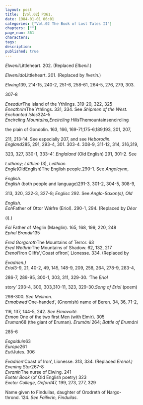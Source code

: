 ```yaml
---
layout: post
title: 【Vol.02】P361.
date: 1984-01-01 06:01
categories: ["Vol.02 The Book of Lost Tales II"]
chapters: [""]
page_num: 361
characters: 
tags: 
description: 
published: true
---
```


<p style="text-indent: 0;">
<I>Elwenil</I>Littleheart. 202. (Replaced <I>Elbenil.</I>)
</p>

<I>Elwenildo</I>Littleheart. 201. (Replaced by <I>Ilverin.</I>)

<I>Elwing</I>139, 214-15, 240-2, 251-6, 258-61, 264-5, 276, 279, 303.

307-8

<I>Eneadur</I>The island of the Ythlings. 319-20, 322, 325<BR><I>Eneathrim</I>The Ythlings. 331, 334. See <I>Shipmen of the West.<BR>Enchanted Isles</I>324-5<BR><I>Encircling Mountains,Encircling Hills</I>Themountainsencircling

the plain of Gondolin. 163, 166, 169-71,175-6,189,193, 201, 207,

211, 213-14. See especially 207, and see <I>Heborodin.<BR>England</I>285, 291, 293-4, 301. 303-4. 308-9, 311-12, 314, 316,319,

323, 327, 330-1, 333-4’. <I>Englaland</I> (Old English) 291, 301-2. See

<I>Luthany; Lúthien</I> (3), <I>Leithian.<BR>Engle</I>(OldEnglish)The English people.290-1. See <I>Angolcynn</I>,

<I>English.<BR>English</I> (both people and language)291-3, 301-2, 304-5, 308-9,

313, 320, 322-3, 327-8; <I>Englisc</I> 292. See <I>Anglo-Saxon(s), Old</I>

<I>English.<BR>Eoh</I>Father of Ottor Wǽfre (Eriol). 290-1, 294. (Replaced by <I>Déor</I>

(i).)

<I>Eöl</I> Father of Meglin (Maeglin). 165, 168, 199, 220, 248<BR><I>Ephel Brandir</I>135

<I>Ered Gorgoroth</I>The Mountains of Terror. 63<BR><I>Ered Wethrin</I>The Mountains of Shadow. 62, 132, 217<BR><I>Erenol</I>‘Iron Cliffs',‘Coast ofIron’, Lionesse. 334. (Replaced by

<I>Evadrien.)<BR>Eriol</I>3-9, 21, 40-2, 49, 145, 148-9, 209, 258, 264, 278-9, 283-4,

286-7, 289-95, 300-1, 303, 311, 329-30. ‘The <I>Eriol</I>

story’ 293-4, 300, 303,310-11,<I></I> 323, 329-30.<I>Song of Eriol</I> (poem)

298-300. <I>See Melinon.<BR>Ermabwed</I>‘One-handed’, (Gnomish) name of Beren. 34, 36, 71-2,

116, 137, 144-5, 242. <I>See Elmavoitë.<BR>Ermon</I> One of the two first Men (with Elmir). 305<BR><I>Eruman</I>68 (the giant of Eruman). <I>Erumáni</I> 264; <I>Battle of Erumáni</I>

285-6

<I>Esgalduin</I>63<BR><I>Europe</I>261<BR><I>Euti</I>Jutes. 306

<I>Evadrien</I>‘Coast of Iron’, Lionesse. 313, 334. (Replaced <I>Erenol.)<BR>Evening Star</I>267-8<BR><I>Evranin</I>The nurse of Elwing. 241<BR><I>Exeter Book</I> (of Old English poetry) 323<BR><I>Exeter College, Oxford</I>47, 199, 273, 277, 329

Name given to Finduilas, daughter of Orodreth of Nargo- <BR>thrond. 124. <I>See Failivrin, Finduilas</I>.

